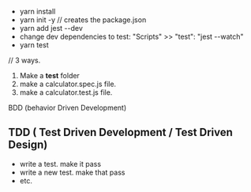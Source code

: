 - yarn install
- yarn init -y // creates the package.json
- yarn add jest --dev
- change dev dependencies to test:
  "Scripts" >> "test": "jest --watch"
- yarn test

// 3 ways.

1. Make a **test** folder
2. make a calculator.spec.js file.
3. make a calculator.test.js file.

BDD (behavior Driven Development)

## TDD ( Test Driven Development / Test Driven Design)

- write a test. make it pass
- write a new test. make that pass
- etc.
